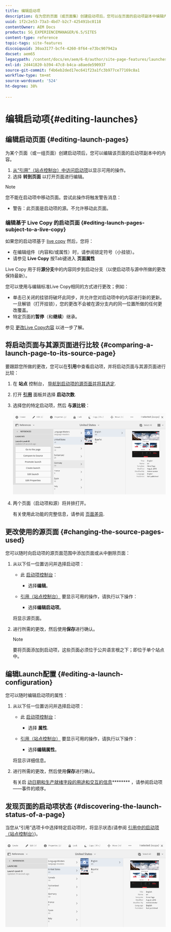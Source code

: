 ```yaml
---
title: 编辑启动项
description: 在为您的页面（或页面集）创建启动项后，您可以在页面的启动项副本中编辑内容。
uuid: 1f2c2e53-73a3-4bd7-b2c7-425491bc0118
contentOwner: AEM Docs
products: SG_EXPERIENCEMANAGER/6.5/SITES
content-type: reference
topic-tags: site-features
discoiquuid: 30aa3177-bcf4-4260-8f64-e73bc907942a
docset: aem65
legacypath: /content/docs/en/aem/6-0/author/site-page-features/launches
exl-id: 2d441820-b394-47c8-b4ca-a8aede590937
source-git-commit: f4b6eb2ded17ec641f23a1fc3b977ce77169c8a1
workflow-type: tm+mt
source-wordcount: '524'
ht-degree: 38%

---
```


# 编辑启动项{#editing-launches}

## 编辑启动页面 {#editing-launch-pages}

为某个页面（或一组页面）创建启动项后，您可以编辑该页面的启动项副本中的内容。

1. [从“引用”（站点控制台）中访问启动项](/help/sites-authoring/launches.md#launches-in-references-sites-console)以显示可用的操作。
1. 选择 **转到页面** 以打开页面进行编辑。

>[!NOTE]
>
>您不能在启动项中移动页面。尝试此操作将触发警告消息：
>
>* 警告：此页面是启动项的源。不允许移动此页面。


### 编辑基于 Live Copy 的启动页面 {#editing-launch-pages-subject-to-a-live-copy}

如果您的启动项基于 [live copy](/help/sites-administering/msm.md) 然后，您将：

* 在编辑组件（内容和/或属性）时，请参阅锁定符号（小挂锁）。
* 请参见 **Live Copy** 按Tab键进入 **页面属性**

Live Copy 用于将&#x200B;**&#x200B;源分支&#x200B;**&#x200B;中的内容同步到启动分支（以使启动项与源中所做的更改保持最新）。

您可以使用与编辑标准Live Copy相同的方式进行更改；例如：

* 单击已关闭的挂锁将破坏此同步，并允许您对启动项中的内容进行新的更新。 一旦解锁（打开挂锁），您的更改不会被在源分支内的同一位置所做的任何更改覆盖。
* 特定页面的&#x200B;**暂停**（和&#x200B;**继续**）继承。

参见 [更改Live Copy内容](/help/sites-administering/msm-livecopy.md#changing-live-copy-content) 以进一步了解。

## 将启动页面与其源页面进行比较 {#comparing-a-launch-page-to-its-source-page}

要跟踪您所做的更改，您可以在&#x200B;**引用**&#x200B;中查看启动项，并将启动页面与其源页面进行比较：

1. 在 **站点** 控制台， [导航到启动项的源页面并将其选定](/help/sites-authoring/basic-handling.md#viewingandselectingyourresources).
1. 打开 **[引用](/help/sites-authoring/basic-handling.md#references)** 面板并选择 **启动次数**.
1. 选择您的特定启动项，然后 **与源比较**：

   ![screen-shot_2019-03-05at121952](assets/screen-shot_2019-03-05at121952.png)

1. 两个页面（启动项和源）将并排打开。

   有关使用此功能的完整信息，请参阅 [页面差异](/help/sites-authoring/page-diff.md).

## 更改使用的源页面 {#changing-the-source-pages-used}

您可以随时向启动项的源页面范围中添加页面或从中删除页面：

1. 从以下任一位置访问并选择启动项：

   * 此 [启动项控制台](/help/sites-authoring/launches.md#the-launches-console)：

      * 选择&#x200B;**编辑**。
   * [引用（站点控制台）](/help/sites-authoring/launches.md#launches-in-references-sites-console) 要显示可用的操作，请执行以下操作：

      * 选择&#x200B;**编辑启动项**。

   将显示源页面。

1. 进行所需的更改，然后使用&#x200B;**保存**&#x200B;进行确认。

   >[!NOTE]
   >
   >要将页面添加到启动项，这些页面必须位于公共语言根之下；即位于单个站点中。

## 编辑Launch配置 {#editing-a-launch-configuration}

您可以随时编辑启动项的属性：

1. 从以下任一位置访问并选择启动项：

   * 此 [启动项控制台](/help/sites-authoring/launches.md#the-launches-console)：

      * 选择 **属性**.
   * [引用（站点控制台）](/help/sites-authoring/launches.md#launches-in-references-sites-console) 要显示可用的操作，请执行以下操作：

      * 选择&#x200B;**编辑属性**。

   将显示详细信息。

1. 进行所需的更改，然后使用&#x200B;**保存**&#x200B;进行确认。

   有关启 [动日期和生产就绪字段的用途和交互的信息](/help/sites-authoring/launches.md#launches-the-order-of-events)******** ，请参阅启动项——事件的顺序。

## 发现页面的启动项状态 {#discovering-the-launch-status-of-a-page}

当您从“引用”选项卡中选择特定启动项时，将显示状态(请参阅 [引用中的启动项（站点控制台）](/help/sites-authoring/launches.md#launches-in-references-sites-console))。

![screen-shot_2019-03-05at121901](assets/screen-shot_2019-03-05at121901.png)
